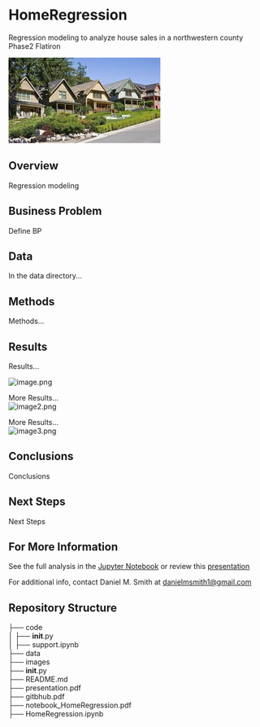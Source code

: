 # HomeRegression
Regression modeling to analyze house sales in a northwestern county Phase2 Flatiron

![neighborhood.jfif](./images/neighborhood.jfif?raw=true)

## Overview

Regression modeling

## Business Problem

Define BP

## Data

In the data directory...

## Methods

Methods...

## Results

Results...

![image.png](./images/image.png?raw=true)

More Results...<br>
![image2.png](./images/image2.png?raw=true)

More Results...<br>
![image3.png](./images/image3.png?raw=true)

## Conclusions

Conclusions<br>



## Next Steps

Next Steps<br>

## For More Information

See the full analysis in the [Jupyter Notebook](https://github.com/SunTzuLombardi/HomeRegression/blob/main/code/HomeRegression.ipynb) or review this [presentation](https://github.com/SunTzuLombardi/HomeRegression/blob/main/presentation.pdf)

For additional info, contact Daniel M. Smith at danielmsmith1@gmail.com

## Repository Structure

├── code<br>
│   ├── __init__.py<br>
│   ├── support.ipynb<br>
├── data<br>
├── images<br>
├── __init__.py<br>
├── README.md<br>
├── presentation.pdf<br>
├── gitbhub.pdf<br>
├── notebook_HomeRegression.pdf<br>
├── HomeRegression.ipynb<br>



